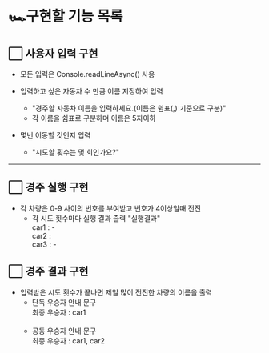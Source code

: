 # **🏎️구현할 기능 목록**
## ⬜ 사용자 입력 구현
* 모든 입력은 Console.readLineAsync() 사용

* 입력하고 싶은 자동차 수 만큼 이름 지정하여 입력
    * "경주할 자동차 이름을 입력하세요.(이름은 쉼표(,) 기준으로 구분)"
    * 각 이름을 쉼표로 구분하며 이름은 5자이하

* 몇번 이동할 것인지 입력
    * "시도할 횟수는 몇 회인가요?"


***

## ⬜ 경주 실행 구현
* 각 차량은 0-9 사이의 번호를 부여받고 번호가 4이상일때 전진
    * 각 시도 횟수마다 실행 결과 출력
            "실행결과"<br>
            car1 : -<br>
            car2 :<br>
            car3 : -<br>
            
## ⬜ 경주 결과 구현
* 입력받은 시도 횟수가 끝나면 제일 많이 전진한 차량의 이름을 출력
    * 단독 우승자 안내 문구<br>
        최종 우승자 : car1<br><br>
    * 공동 우승자 안내 문구<br>
        최종 우승자 : car1, car2
